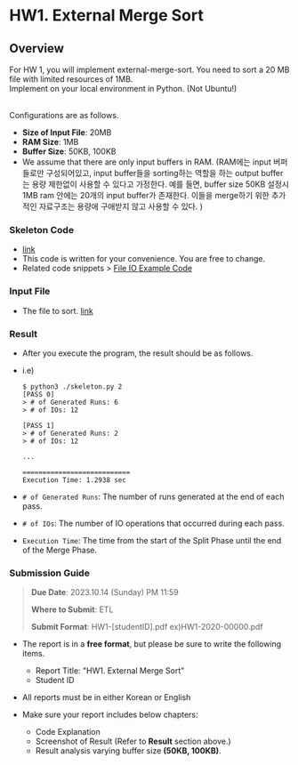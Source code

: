 # HW1. External Merge Sort 

## Overview

For HW 1, you will implement external-merge-sort. You need to sort a 20 MB file with limited resources of 1MB. <br/>
Implement on your local environment in Python. (Not Ubuntu!)

<br/>
Configurations are as follows.

- **Size of Input File**: 20MB
- **RAM Size**: 1MB
- **Buffer Size**: 50KB, 100KB
- We assume that there are only input buffers in RAM. (RAM에는 input 버퍼들로만 구성되어있고, input buffer들을 sorting하는 역할을 하는 output buffer는 용량 제한없이 사용할 수 있다고 가정한다. 예를 들면, buffer size 50KB 설정시 1MB ram 안에는 20개의 input buffer가 존재한다. 이들을 merge하기 위한 추가적인 자료구조는 용량에 구애받지 않고 사용할 수 있다. )



### Skeleton Code
- [link](./skeleton.py)
- This code is written for your convenience. You are free to change.
- Related code snippets > [File IO Example Code](./code-snippet.md)



### Input File
- The file to sort. [link](./input_file.txt)



### Result
- After you execute the program, the result should be as follows.
- i.e)
    ```
    $ python3 ./skeleton.py 2
    [PASS 0]
    > # of Generated Runs: 6
    > # of IOs: 12

    [PASS 1]
    > # of Generated Runs: 2
    > # of IOs: 12

    ...

    ===========================
    Execution Time: 1.2938 sec
    ```

- `# of Generated Runs`: The number of runs generated at the end of each pass.
- `# of IOs`: The number of IO operations that occurred during each pass. 
- `Execution Time`: The time from the start of the Split Phase until the end of the Merge Phase.


### Submission Guide
> **Due Date**: 2023.10.14 (Sunday) PM 11:59
>
> **Where to Submit**: ETL
>
> **Submit Format**: HW1-[studentID].pdf    ex)HW1-2020-00000.pdf

- The report is in a **free format**, but please be sure to write the following items.
  - Report Title:   "HW1. External Merge Sort"
  - Student ID
  
- All reports must be in either Korean or English
- Make sure your report includes below chapters:
  - Code Explanation
  - Screenshot of Result (Refer to **Result** section above.)
  - Result analysis varying buffer size **(50KB, 100KB)**.

  
